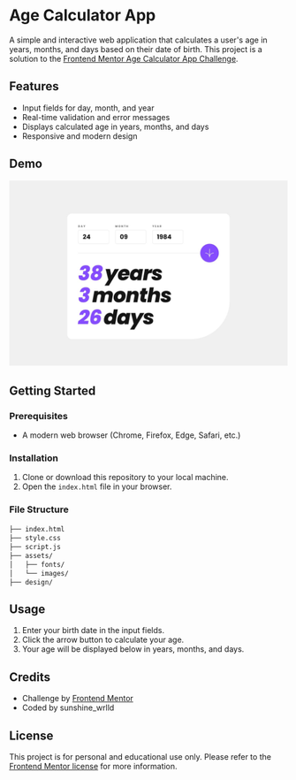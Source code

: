 # Age Calculator App

A simple and interactive web application that calculates a user's age in years, months, and days based on their date of birth. This project is a solution to the [Frontend Mentor Age Calculator App Challenge](https://www.frontendmentor.io/challenges/age-calculator-app-dF9DFFpj-Q).

## Features
- Input fields for day, month, and year
- Real-time validation and error messages
- Displays calculated age in years, months, and days
- Responsive and modern design

## Demo
![App Screenshot](design/desktop-completed.jpg)

## Getting Started

### Prerequisites
- A modern web browser (Chrome, Firefox, Edge, Safari, etc.)

### Installation
1. Clone or download this repository to your local machine.
2. Open the `index.html` file in your browser.

### File Structure
```
├── index.html
├── style.css
├── script.js
├── assets/
│   ├── fonts/
│   └── images/
├── design/
```

## Usage
1. Enter your birth date in the input fields.
2. Click the arrow button to calculate your age.
3. Your age will be displayed below in years, months, and days.

## Credits
- Challenge by [Frontend Mentor](https://www.frontendmentor.io?ref=challenge)
- Coded by sunshine_wrlld

## License
This project is for personal and educational use only. Please refer to the [Frontend Mentor license](https://www.frontendmentor.io/terms) for more information.
